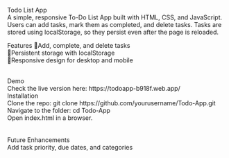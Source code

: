 Todo List App <br>
A simple, responsive To-Do List App built with HTML, CSS, and JavaScript. Users can add tasks, mark them as completed, and delete tasks. Tasks are stored using localStorage, so they persist even after the page is reloaded.

Features
🔹Add, complete, and delete tasks <br>
🔹Persistent storage with localStorage <br> 
🔹Responsive design for desktop and mobile <br>

<br>
Demo <br>
Check the live version here: https://todoapp-b918f.web.app/
<br>
Installation <br>
Clone the repo: git clone https://github.com/yourusername/Todo-App.git <br>
Navigate to the folder: cd Todo-App<br>
Open index.html in a browser.<br>
<br><br>
Future Enhancements<br>
Add task priority, due dates, and categories
